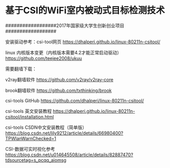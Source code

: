# 基于CSI的WiFi室内被动式目标检测技术

##################2017年国家级大学生创新创业项目##################


安装驱动参考：csi-tool网页
https://dhalperi.github.io/linux-80211n-csitool/

linux 内核版本变更（内核版本需要4.2才能正常启动驱动）
https://github.com/teejee2008/ukuu

需要翻墙下载：

v2ray翻墙软件
https://github.com/v2ray/v2ray-core

brook翻墙软件
https://github.com/txthinking/brook

csi-tools GitHub
https://github.com/dhalperi/linux-80211n-csitool/

csi-tools 英文安装教程
https://dhalperi.github.io/linux-80211n-csitool/installation.html

csi-tools CSDN中文安装教程（简单版）
https://blog.csdn.net/lily9212/article/details/66980400?TPWlanWarnChecked=1

CSI-数据可实时视化参考
https://blog.csdn.net/u014645508/article/details/82887470?tdsourcetag=s_pcqq_aiomsg

